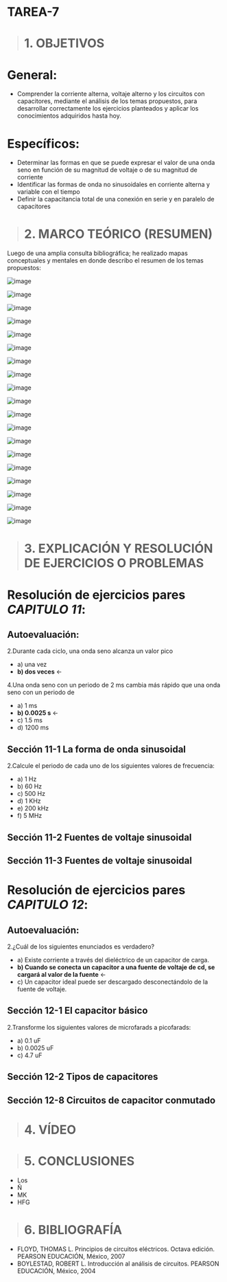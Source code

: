 # TAREA-7
># 1. OBJETIVOS
# General:

- Comprender la corriente alterna, voltaje alterno y los circuitos con capacitores, mediante el análisis de los temas propuestos, para
  desarrollar correctamente los ejercicios planteados y aplicar los conocimientos adquiridos hasta hoy.

 # Específicos:
 
 - Determinar las formas en que se puede expresar el valor de una onda seno en función de su magnitud de voltaje o de su magnitud de corriente
 - Identificar las formas de onda no sinusoidales en corriente alterna y variable con el tiempo
 - Definir la capacitancia total de una conexión en serie y en paralelo de capacitores
 
># 2. MARCO TEÓRICO (RESUMEN)
Luego de una amplia consulta bibliográfica; he realizado mapas conceptuales y mentales en donde describo el resumen de
los temas propuestos:

![image](https://user-images.githubusercontent.com/104925648/216991451-6021f300-db6f-4a5b-8c27-e49aa420d0d8.png)

![image](https://user-images.githubusercontent.com/104925648/216991500-753c05df-fa1a-4f59-b5e4-a7a072250208.png)

![image](https://user-images.githubusercontent.com/104925648/216991749-63775a4f-1d4a-4bec-89b5-04c5ef08fe0f.png)

![image](https://user-images.githubusercontent.com/104925648/216991809-07a229f0-2ad1-41f3-b4e7-5c386407042e.png)

![image](https://user-images.githubusercontent.com/104925648/216991856-6c1e669a-770b-402e-9ce7-b060c6ea37f3.png)

![image](https://user-images.githubusercontent.com/104925648/216991899-928fdfa5-d3fd-4bd0-91d3-a665f63334bf.png)

![image](https://user-images.githubusercontent.com/104925648/216991960-2da57c8e-52f0-4f9e-b900-9398c00d632c.png)

![image](https://user-images.githubusercontent.com/104925648/216992012-feaf23d4-ae05-4af3-b81d-329d55b0e97b.png)

![image](https://user-images.githubusercontent.com/104925648/216992063-79a69a5c-de38-477c-8baa-26557df4cf9c.png)

![image](https://user-images.githubusercontent.com/104925648/216992107-4645b338-47fb-4cc0-8ca6-00b65709654d.png)

![image](https://user-images.githubusercontent.com/104925648/216992151-f3d8a282-a6cd-4734-8e11-a86585cfbb21.png)

![image](https://user-images.githubusercontent.com/104925648/216992185-212e003c-65d0-4ffd-a82e-f9672884b94f.png)

![image](https://user-images.githubusercontent.com/104925648/216992239-005d20a3-568b-4401-97a2-90d05e77abd9.png)

![image](https://user-images.githubusercontent.com/104925648/216992266-1014b4ab-e782-4452-8a14-7d29d1ec9934.png)

![image](https://user-images.githubusercontent.com/104925648/216992309-f6cf6787-b19b-4fa7-8474-904e12c0acfc.png)

![image](https://user-images.githubusercontent.com/104925648/216992373-cd20cc3d-8bec-4e49-8a01-bacb144287b3.png)

![image](https://user-images.githubusercontent.com/104925648/216992423-753ed4cf-0c12-4189-a8f8-1ecccd67e761.png)

![image](https://user-images.githubusercontent.com/104925648/216992456-375bdf93-e3dc-437a-8210-c1c18bd31553.png)

![image](https://user-images.githubusercontent.com/104925648/216992503-7c4ced25-957a-4fb6-a978-5dcd02f3cf88.png)


># 3. EXPLICACIÓN Y RESOLUCIÓN DE EJERCICIOS O PROBLEMAS
# Resolución de ejercicios pares *CAPITULO 11*:

## Autoevaluación:

2.Durante cada ciclo, una onda seno alcanza un valor pico

- a) una vez
- **b) dos veces** ←

4.Una onda seno con un periodo de 2 ms cambia más rápido que una onda seno con un periodo de

- a) 1 ms
- **b) 0.0025 s** ←
- c) 1.5 ms
- d) 1200 ms





## Sección 11-1 La forma de onda sinusoidal

2.Calcule el periodo de cada uno de los siguientes valores de frecuencia:

- a) 1 Hz
- b) 60 Hz
- c) 500 Hz
- d) 1 KHz
- e) 200 kHz
- f) 5 MHz




## Sección 11-2 Fuentes de voltaje sinusoidal

## Sección 11-3 Fuentes de voltaje sinusoidal



# Resolución de ejercicios pares *CAPITULO 12*:

## Autoevaluación:

2.¿Cuál de los siguientes enunciados es verdadero?

- a) Existe corriente a través del dieléctrico de un capacitor de carga. 
- **b) Cuando se conecta un capacitor a una fuente de voltaje de cd, se cargará al valor de la fuente** ←
- c) Un capacitor ideal puede ser descargado desconectándolo de la fuente de voltaje.


## Sección 12-1 El capacitor básico

2.Transforme los siguientes valores de microfarads a picofarads:

- a) 0.1 uF
- b) 0.0025 uF
- c) 4.7 uF

## Sección 12-2 Tipos de capacitores

## Sección 12-8 Circuitos de capacitor conmutado

># 4. VÍDEO

># 5. CONCLUSIONES

- Los
- Ñ
- MK
- HFG
  
># 6. BIBLIOGRAFÍA

- FLOYD, THOMAS L. Principios de circuitos eléctricos. Octava edición. PEARSON EDUCACIÓN, México, 2007
- BOYLESTAD, ROBERT L. Introducción al análisis de circuitos. PEARSON EDUCACIÓN, México, 2004
